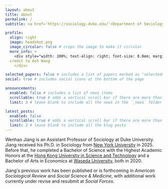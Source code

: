 ```yaml
---
layout: about
title: about
permalink: /
subtitle: <a href='https://sociology.duke.edu/'>Department of Sociology<br>Trinity College of Arts & Sciences, Duke University<br>Reuben-Cooke Building, Durham, NC 27708-0312</a>

profile:
  align: right
  image: headshot.png
  image_circular: false # crops the image to make it circular
  more_info: >
    <div style="width: 100%; text-align: right; font-size: 0.8em; margin-top: 0.1em;">
  credit to Ash Wang
    </div>

selected_papers: false # includes a list of papers marked as "selected={true}"
social: true # includes social icons at the bottom of the page

announcements:
  enabled: false # includes a list of news items
  scrollable: true # adds a vertical scroll bar if there are more than 3 news items
  limit: 3 # leave blank to include all the news in the `_news` folder

latest_posts:
  enabled: false
  scrollable: true # adds a vertical scroll bar if there are more than 3 new posts items
  limit: 3 # leave blank to include all the blog posts
---
```


Wenhao Jiang is an Assistant Professor of Sociology at Duke University. Jiang received his Ph.D. in Sociology from [New York University](https://as.nyu.edu/departments/sociology.html) in 2025. Before that, he completed a Bachelor of Science with the Highest Academic Honors at the [Hong Kong University in Science and Technology](https://shss.hkust.edu.hk/) and a Bachelor of Arts in Economics at [Waseda University](https://www.waseda.jp/fpse/pse/en/), both in 2020.

 Jiang's previous work has been published or is forthcoming in *American Sociological Review* and *Social Science & Medicine*, with additional work currently under revise and resubmit at *Social Forces*.
